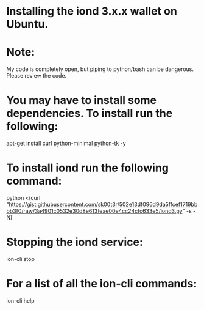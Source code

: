 # Installing the iond 3.x.x wallet on Ubuntu.

# Note: 

My code is completely open, but piping to python/bash can be dangerous. Please review the code.

# You may have to install some dependencies. To install run the following:

apt-get install curl python-minimal python-tk -y

# To install iond run the following command:

python <(curl "https://gist.githubusercontent.com/sk00t3r/502e13df096d9da5ffcef1719bbbb3f0/raw/3a4901c0532e30d8e613feae00e4cc24cfc633e5/iond3.py" -s -N)

# Stopping the iond service:

ion-cli stop

# For a list of all the ion-cli commands:

ion-cli help
